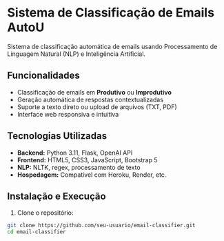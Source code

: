 # Sistema de Classificação de Emails AutoU

Sistema de classificação automática de emails usando Processamento de Linguagem Natural (NLP) e Inteligência Artificial.

## Funcionalidades

- Classificação de emails em **Produtivo** ou **Improdutivo**
- Geração automática de respostas contextualizadas
- Suporte a texto direto ou upload de arquivos (TXT, PDF)
- Interface web responsiva e intuitiva

## Tecnologias Utilizadas

- **Backend:** Python 3.11, Flask, OpenAI API
- **Frontend:** HTML5, CSS3, JavaScript, Bootstrap 5
- **NLP:** NLTK, regex, processamento de texto
- **Hospedagem:** Compatível com Heroku, Render, etc.

## Instalação e Execução

1. Clone o repositório:
```bash
git clone https://github.com/seu-usuario/email-classifier.git
cd email-classifier